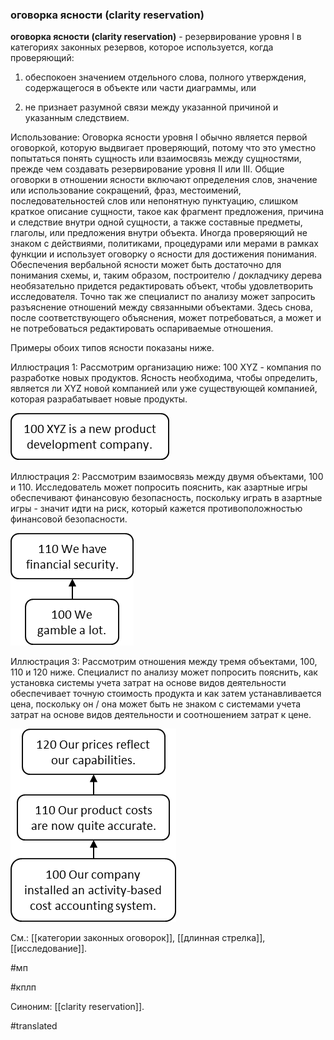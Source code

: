 ### оговорка ясности (clarity reservation)

**оговорка ясности (clarity reservation)** - резервирование уровня I в категориях законных резервов, которое используется, когда проверяющий:

1. обеспокоен значением отдельного слова, полного утверждения, содержащегося в объекте или части диаграммы, или

2. не признает разумной связи между указанной причиной и указанным следствием.

Использование: Оговорка ясности уровня I обычно является первой оговоркой, которую выдвигает проверяющий, потому что это уместно попытаться понять сущность или взаимосвязь между сущностями, прежде чем создавать резервирование уровня II или III. Общие оговорки в отношении ясности включают определения слов, значение или использование сокращений, фраз, местоимений, последовательностей слов или непонятную пунктуацию, слишком краткое описание сущности, такое как фрагмент предложения, причина и следствие внутри одной сущности, а также составные предметы, глаголы, или предложения внутри объекта. Иногда проверяющий не знаком с действиями, политиками, процедурами или мерами в рамках функции и использует оговорку о ясности для достижения понимания. Обеспечения вербальной ясности может быть достаточно для понимания схемы, и, таким образом, построителю / докладчику дерева необязательно придется редактировать объект, чтобы удовлетворить исследователя. Точно так же специалист по анализу может запросить разъяснение отношений между связанными объектами. Здесь снова, после соответствующего объяснения, может потребоваться, а может и не потребоваться редактировать оспариваемые отношения.

Примеры обоих типов ясности показаны ниже.

Иллюстрация 1: Рассмотрим организацию ниже: 100 XYZ - компания по разработке новых продуктов. Ясность необходима, чтобы определить, является ли XYZ новой компанией или уже существующей компанией, которая разрабатывает новые продукты.

![](images/image93.png)

Иллюстрация 2: Рассмотрим взаимосвязь между двумя объектами, 100 и 110. Исследователь может попросить пояснить, как азартные игры обеспечивают финансовую безопасность, поскольку играть в азартные игры - значит идти на риск, который кажется противоположностью финансовой безопасности.

![](images/image91.png)

Иллюстрация 3: Рассмотрим отношения между тремя объектами, 100, 110 и 120 ниже. Специалист по анализу может попросить пояснить, как установка системы учета затрат на основе видов деятельности обеспечивает точную стоимость продукта и как затем устанавливается цена, поскольку он / она может быть не знаком с системами учета затрат на основе видов деятельности и соотношением затрат к цене.

![](images/image121.png)

См.: [[категории законных оговорок]], [[длинная стрелка]], [[исследование]].

#мп

#кплп

Синоним: [[clarity reservation]].

#translated
